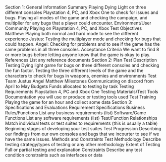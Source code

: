 Section 1: General Information
Summary
Playing Dying Light on three different consoles Playstation 4, PC, and Xbox One to check for issues and bugs. Playing all modes of the game and checking the campaign, and multiplier for any bugs that a player could encounter.
Environment/User Community
Playing on Playstation 4, PC, and Xbox 
Test Objectives
Matthew: Playing both normal and hard mode to see the different experience
Justus: Testing the multiplayer mode and checking for bugs that could happen.
Angel: Checking for problems and to see if the game has the same problems in all three consoles.
Acceptance Criteria
We want to find 8 or more bugs before letting anyone know that the game is okay to play. 
References
List any reference documents
Section 2: Plan
Test Description
Testing Dying light game for bugs on three different consoles and checking the fun factor. Testing the three different levels of the game and the characters to check for bugs in weapons, enemies and environments
Test Team
Justus 
Angel
Matthew
Milestones
Communicating on discord from April to May
Budgets
Funds allocated to testing by task
Testing
Requirements
Playstation 4, PC and Xbox One
Testing Materials/Test Tools
Documentation you will use or produce or testing tools used
Test Training
Playing the game for an hour and collect some data 
Section 3: Specifications and Evaluations
Requirement Specifications
Business Rules/Functions
List any business requirements (list)
Software/Game Functions
List any software requirements (list)
Test/Function Relationships
Match individual tests or test suites to requirements (this is usually a table) Beginning stages of developing your test suites
Test Progression
Describing our findings from our own consoles and bugs that we incourter to see if we have the same issues.
Methods and Constraints
Test Methodology
Describe testing strategy/types of testing or any other methodology
Extent of Testing
Full or partial testing and explanation
Constraints
Describe any test condition constraints such as interfaces or data
